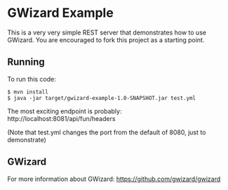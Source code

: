 # GWizard Example

This is a very very simple REST server that demonstrates how to use GWizard. You are encouraged to fork this
project as a starting point.

## Running

To run this code:

```
$ mvn install
$ java -jar target/gwizard-example-1.0-SNAPSHOT.jar test.yml
```

The most exciting endpoint is probably: http://localhost:8081/api/fun/headers

(Note that test.yml changes the port from the default of 8080, just to demonstrate)

## GWizard

For more information about GWizard:
https://github.com/gwizard/gwizard

